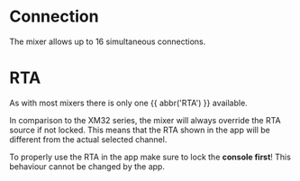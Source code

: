 # Connection

The mixer allows up to 16 simultaneous connections.

# RTA

As with most mixers there is only one {{ abbr('RTA') }} available.

In comparison to the XM32 series, the mixer will always override the RTA source if not locked.
This means that the RTA shown in the app will be different from the actual selected channel.

To properly use the RTA in the app make sure to lock the **console first**!
This behaviour cannot be changed by the app.